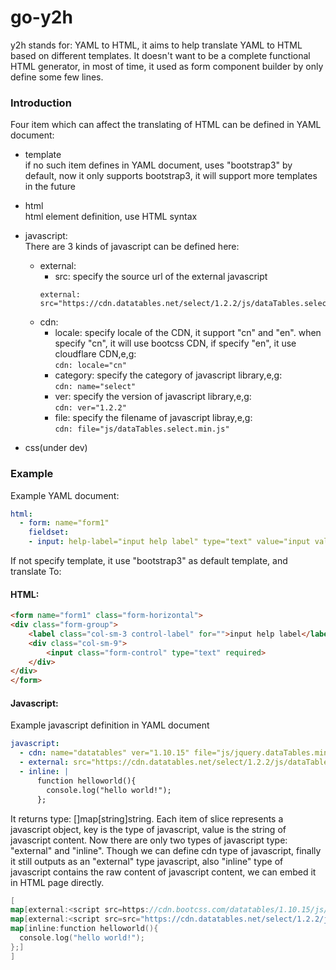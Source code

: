 # go-y2h
y2h stands for: YAML to HTML, it aims to help translate YAML to HTML based on different templates.
It doesn't want to be a complete functional HTML generator, 
in most of time, it used as form component builder by only define some few lines.

### Introduction
Four item which can affect the translating of HTML can be defined in YAML document:
- template  
if no such item defines in YAML document, uses "bootstrap3" by default, now it only supports bootstrap3, it will support more templates in the future
  
- html  
html element definition, use HTML syntax
  
- javascript:  
There are 3 kinds of javascript can be defined here:
  - external:
    * src: specify the source url of the external javascript
    ```
    external: src="https://cdn.datatables.net/select/1.2.2/js/dataTables.select.min.js"
    ```
  - cdn:
    * locale: specify locale of the CDN, it support "cn" and "en". when specify "cn", it will use bootcss CDN, if specify "en", it use cloudflare CDN,e,g:  
      ```cdn: locale="cn"```
    * category: specify the category of javascript library,e,g:  
      ```cdn: name="select"```
    * ver: specify the version of javascript library,e,g:  
    ```cdn: ver="1.2.2"```
    * file: specify the filename of javascript libray,e,g:  
      ```cdn: file="js/dataTables.select.min.js"```
- css(under dev)
 
### Example
Example YAML document:
```yaml
html:
  - form: name="form1"
    fieldset:
    - input: help-label="input help label" type="text" value="input value" required
```

If not specify template, it use "bootstrap3" as default template, and translate To:
#### HTML:
```html
<form name="form1" class="form-horizontal">
<div class="form-group">
    <label class="col-sm-3 control-label" for="">input help label</label>
    <div class="col-sm-9">
        <input class="form-control" type="text" required>
    </div>
</div>
</form>
```
#### Javascript:
Example javascript definition in YAML document
```yaml
javascript:
  - cdn: name="datatables" ver="1.10.15" file="js/jquery.dataTables.min.js"
  - external: src="https://cdn.datatables.net/select/1.2.2/js/dataTables.select.min.js"
  - inline: |
      function helloworld(){
        console.log("hello world!");
      };
```

It returns type: []map[string]string. Each item of slice represents a javascript object, key is the type of javascript, value is the string of javascript content. Now there are only two types of javascript type: "external" and "inline". Though we can define cdn type of javascript, finally it still outputs as an "external" type javascript, also "inline" type of javascript contains the raw content of javascript content, we can embed it in HTML page directly.
```go
[
map[external:<script src=https://cdn.bootcss.com/datatables/1.10.15/js/jquery.dataTables.min.js></script>]
map[external:<script src=src="https://cdn.datatables.net/select/1.2.2/js/dataTables.select.min.js"></script>]
map[inline:function helloworld(){
  console.log("hello world!");
};]
]
```
